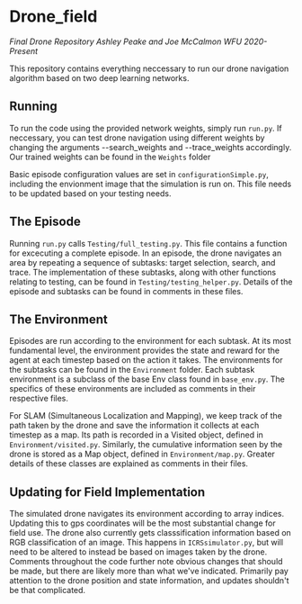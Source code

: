 # Drone_field
*Final Drone Repository Ashley Peake and Joe McCalmon WFU 2020-Present*

This repository contains everything neccessary to run our drone navigation algorithm based on two deep learning networks.

## Running

To run the code using the provided network weights, simply run `run.py`. If neccessary, you can test drone navigation using different weights by changing the 
arguments --search_weights and --trace_weights accordingly. Our trained weights can be found in the `Weights` folder

Basic episode configuration values are set in `configurationSimple.py`, including the envionment image that the simulation is run on. This file needs to be
updated based on your testing needs.

## The Episode

Running `run.py` calls `Testing/full_testing.py`. This file contains a function for excecuting a complete episode. In an episode, the drone navigates an area by 
repeating a sequence of subtasks: target selection, search, and trace. The implementation of these subtasks, along with other functions relating to testing, 
can be found in `Testing/testing_helper.py`. Details of the episode and subtasks can be found in comments in these files.

## The Environment 

Episodes are run according to the environment for each subtask. At its most fundamental level, the environment provides the state and reward for the agent 
at each timestep based on the action it takes. The environments for the subtasks can be found in the `Environment` folder. Each subtask environment is a subclass of 
the base Env class found in `base_env.py`. The specifics of these environments are included as comments in their respective files. 

For SLAM (Simultaneous Localization and Mapping), we keep track of the path taken by the drone and save the information it collects at each timestep as a map. Its 
path is recorded in a Visited object, defined in `Environment/visited.py`. Similarly, the cumulative information seen by the drone is stored as a Map object, 
defined in `Environment/map.py`. Greater details of these classes are explained as comments in their files. 

## Updating for Field Implementation

The simulated drone navigates its environment according to array indices. Updating this to gps coordinates will be the most substantial change for field use.
The drone also currently gets classsification information based on RGB classification of an image. This happens in `ICRSsimulator.py`, but will need to be
altered to instead be based on images taken by the drone. Comments throughout the code further note obvious changes that should be made, but there are likely more 
than what we've indicated. Primarily pay attention to the drone position and state information, and updates shouldn't be that complicated.
